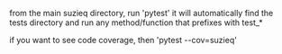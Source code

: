 from the main suzieq directory, run 'pytest' it will automatically find the tests directory and run any method/function
that prefixes with test_*

if you want to see code coverage, then 'pytest --cov=suzieq'
